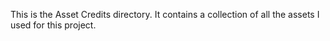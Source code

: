 This is the Asset Credits directory.
It contains a collection of all the assets I used for this project.
